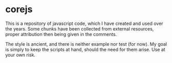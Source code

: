# corejs

This is a repository of javascript code, which I have created and used over the years. Some chunks have been collected from external resources, proper attribution then being given in the comments.

The style is ancient, and there is neither example nor test (for now). My goal is simply to keep the scripts at hand, should the need for them arise. Use at your own risk.